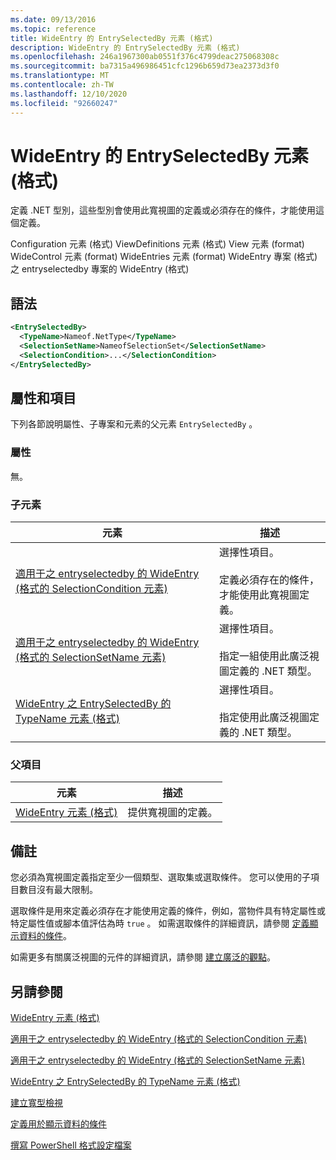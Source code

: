 ```yaml
---
ms.date: 09/13/2016
ms.topic: reference
title: WideEntry 的 EntrySelectedBy 元素 (格式)
description: WideEntry 的 EntrySelectedBy 元素 (格式)
ms.openlocfilehash: 246a1967300ab0551f376c4799deac275068308c
ms.sourcegitcommit: ba7315a496986451cfc1296b659d73ea2373d3f0
ms.translationtype: MT
ms.contentlocale: zh-TW
ms.lasthandoff: 12/10/2020
ms.locfileid: "92660247"
---
```

# <a name="entryselectedby-element-for-wideentry-format"></a>WideEntry 的 EntrySelectedBy 元素 (格式)

定義 .NET 型別，這些型別會使用此寬視圖的定義或必須存在的條件，才能使用這個定義。

Configuration 元素 (格式) ViewDefinitions 元素 (格式) View 元素 (format) WideControl 元素 (format) WideEntries 元素 (format) WideEntry 專案 (格式) 之 entryselectedby 專案的 WideEntry (格式) 

## <a name="syntax"></a>語法

```xml
<EntrySelectedBy>
  <TypeName>Nameof.NetType</TypeName>
  <SelectionSetName>NameofSelectionSet</SelectionSetName>
  <SelectionCondition>...</SelectionCondition>
</EntrySelectedBy>
```

## <a name="attributes-and-elements"></a>屬性和項目

下列各節說明屬性、子專案和元素的父元素 `EntrySelectedBy` 。

### <a name="attributes"></a>屬性

無。

### <a name="child-elements"></a>子元素

|元素|描述|
|-------------|-----------------|
|[適用于之 entryselectedby 的 WideEntry (格式的 SelectionCondition 元素) ](./selectioncondition-element-for-entryselectedby-for-widecontrol-format.md)|選擇性項目。<br /><br /> 定義必須存在的條件，才能使用此寬視圖定義。|
|[適用于之 entryselectedby 的 WideEntry (格式的 SelectionSetName 元素) ](./selectionsetname-element-for-entryselectedby-for-widecontrol-format.md)|選擇性項目。<br /><br /> 指定一組使用此廣泛視圖定義的 .NET 類型。|
|[WideEntry 之 EntrySelectedBy 的 TypeName 元素 (格式)](./typename-element-for-entryselectedby-for-wideentry-format.md)|選擇性項目。<br /><br /> 指定使用此廣泛視圖定義的 .NET 類型。|

### <a name="parent-elements"></a>父項目

|元素|描述|
|-------------|-----------------|
|[WideEntry 元素 (格式) ](./wideentry-element-for-widecontrol-format.md)|提供寬視圖的定義。|

## <a name="remarks"></a>備註

您必須為寬視圖定義指定至少一個類型、選取集或選取條件。 您可以使用的子項目數目沒有最大限制。

選取條件是用來定義必須存在才能使用定義的條件，例如，當物件具有特定屬性或特定屬性值或腳本值評估為時 `true` 。 如需選取條件的詳細資訊，請參閱 [定義顯示資料的條件](./defining-conditions-for-displaying-data.md)。

如需更多有關廣泛視圖的元件的詳細資訊，請參閱 [建立廣泛的觀點](./creating-a-wide-view.md)。

## <a name="see-also"></a>另請參閱

[WideEntry 元素 (格式) ](./wideentry-element-for-widecontrol-format.md)

[適用于之 entryselectedby 的 WideEntry (格式的 SelectionCondition 元素) ](./selectioncondition-element-for-entryselectedby-for-widecontrol-format.md)

[適用于之 entryselectedby 的 WideEntry (格式的 SelectionSetName 元素) ](./selectionsetname-element-for-entryselectedby-for-widecontrol-format.md)

[WideEntry 之 EntrySelectedBy 的 TypeName 元素 (格式)](./typename-element-for-entryselectedby-for-wideentry-format.md)

[建立寬型檢視](./creating-a-wide-view.md)

[定義用於顯示資料的條件](./defining-conditions-for-displaying-data.md)

[撰寫 PowerShell 格式設定檔案](./writing-a-powershell-formatting-file.md)
